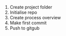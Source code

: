 1. Create project folder
2. Initialise repo
3. Create process overview
4. Make first commit
5. Push to gitgub
